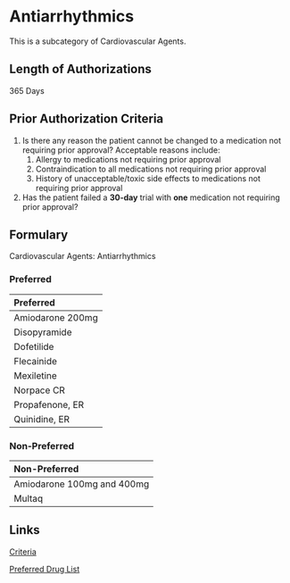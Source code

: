 # Antiarrhythmics

This is a subcategory of Cardiovascular Agents.

## Length of Authorizations

365 Days

## Prior Authorization Criteria

1.  Is there any reason the patient cannot be changed to a medication not requiring prior approval? Acceptable reasons include:
    1.  Allergy to medications not requiring prior approval
    2.  Contraindication to all medications not requiring prior approval
    3.  History of unacceptable/toxic side effects to medications not requiring prior approval
2.  Has the patient failed a **30-day** trial with **one** medication not requiring prior approval?

## Formulary

Cardiovascular Agents: Antiarrhythmics

### Preferred

| Preferred        |
| :--------------- |
| Amiodarone 200mg |
| Disopyramide     |
| Dofetilide       |
| Flecainide       |
| Mexiletine       |
| Norpace CR       |
| Propafenone, ER  |
| Quinidine, ER    |

### Non-Preferred

| Non-Preferred              |
| :------------------------- |
| Amiodarone 100mg and 400mg |
| Multaq                     |

## Links

[Criteria](https://pharmacy.medicaid.ohio.gov/sites/default/files/20221001_UPDL_Criteria_APPROVED.pdf#page=18)

[Preferred Drug List](https://pharmacy.medicaid.ohio.gov/sites/default/files/20221001_UPDL_APPROVED_.pdf#page=11)
